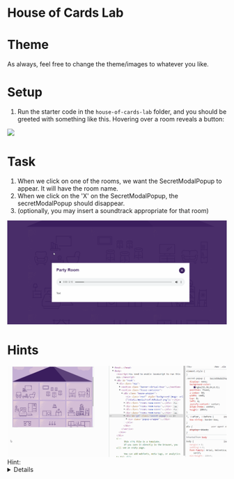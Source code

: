 # House of Cards Lab

# Theme

As always, feel free to change the theme/images to whatever you like.

# Setup


1. Run the starter code in the `house-of-cards-lab` folder, and you should be greeted with something like this. Hovering over a room reveals a button:


<img src="https://user-images.githubusercontent.com/24878576/126792643-c0dace40-2ecf-4098-8b68-d46151be1ddc.png">



# Task

1. When we click on one of the rooms, we want the SecretModalPopup to appear. It will have the room name. 
2. When we click on the 'X' on the SecretModalPopup, the secretModalPopup should disappear.
3. (optionally, you may insert a soundtrack appropriate for that room)

<img src="./house-of-cards-lab.gif">

# Hints

<img src="./house-of-cards-lab-popup.gif">

<summary>
Hint: 
<details>

  0. Any visual changes wil require some kind of state. So change your App from a function to a class component (click <a href="https://user-images.githubusercontent.com/24878576/126814144-dcce6012-5796-4a9c-bd03-d4330b2857ae.png">here</a> for the solution if you've forgotten how).

1. Figure out your state. Think about what is changing from moment to moment:
- sometimes the popup is there, and sometimes it's not. So, let's add "showPopup" as a state variable that can be true/false. If it's true, we can make the popup show. If it's false, we can hide the popup.

An example of initial initial state (note: you will need to add another state later to have the popup show specific rooms, but start with this for now):
![image](https://user-images.githubusercontent.com/24878576/126819714-7f9b1967-0ac6-4578-ab83-da0be53458d5.png)

2. There are three steps for state: initialize state. access state wherever it's needed. upate state. So let's see. We have a showPopup. If it's true, we want t ostyle the popup to display: flex. If it's false, we want to style the popup to display: none. So that means we need to add an inline style since the styling is dynamic.

![image](https://user-images.githubusercontent.com/24878576/126821119-68b63882-6391-4ab0-9e06-274ad9c67432.png)

3. And of course this `<SecretPopupModal>` component has no access to the showPopup state. How can `<SecretPopupModal>` get access to that showPopup state?   We pass it down as props.
![image](https://user-images.githubusercontent.com/24878576/126821520-a0e75911-7115-494e-b126-c8cfa7a9845a.png)

4. And verify with the inspector that our props are making it down to where they're needed:

![image](https://user-images.githubusercontent.com/24878576/126821669-656050b4-12d3-4e08-9dab-662872aa4989.png)

5. ok so the `<SecretPopup>` now has the showPopup coming in as a prop. How can we make it show up if showPopup is true, and how can we hide it if showPopup is false?

Let's fix our inline style from a few steps ago:
![image](https://user-images.githubusercontent.com/24878576/126821931-076c8d05-3afb-4811-8613-b59194ae40b5.png)

6. Now if the showPopup is true, it should display:flex, and if it's false, it should display:none. Test it out. Remember, baby steps. Slow and steady wins the race. Verify everything.

![hint-show-popup](https://user-images.githubusercontent.com/24878576/126822221-a95b29b8-ab7f-4f2a-8cfe-90e32be0babe.gif)

7. The last step of dealing with state is to update state. We want to update state to have showPopup true when the room button  is clicked. So find the room button in the `<Room>` component and put an onClick on it that will setState on showPopup
![image](https://user-images.githubusercontent.com/24878576/126822670-e3345b66-c3d2-4445-be03-972e02ad0e78.png)

8. As we start writing our onClick it should occur to us that, "oh crap" the state known as showpopup is actually in the parent, not the child. So maybe we need to do the setState in the parent in a method, and then pass that method down to where the onClick is -- ie., each of your `<Room>` components:

![image](https://user-images.githubusercontent.com/24878576/126829335-869ff0b3-2856-4741-abce-e8a877108ffb.png)

9. Verify that  `<Room />` is receiving the props via the inspector - 
![image](https://user-images.githubusercontent.com/24878576/126829614-f3316949-9df0-4eb7-9dc6-a6d478bc2f76.png)

10. Finally, have the button onClick in the <Room /> component call this method. -- you can do this one yourself!

11. the popup should now open when you click.

![hint-popup-open](https://user-images.githubusercontent.com/24878576/126830023-214ccd2f-ce0c-4a06-b225-3ad085c89fee.gif)


12. Your next steps: Figure out how to make the 'x' in `<SecretPopupModal>` actually set the state of showPopup to false.
13. Pass in the room name of the currently active/clicked room to the `<SecretPopupModal>` (this is going to involve quite a few steps)


</details>
</summary>


